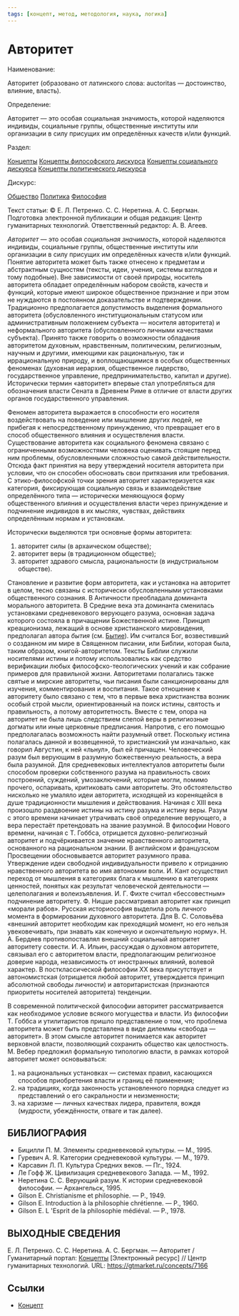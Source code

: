 ```yaml
---
tags: [концепт, метод, методология, наука, логика]
---
```

# Авторитет

Наименование:

Авторитет (образовано от латинского слова: auctoritas — достоинство, влияние, власть).

Определение:

Авторитет — это особая социальная значимость, которой наделяются индивиды, социальные группы, общественные институты или организации в силу присущих им определённых качеств и/или функций.

Раздел:

[Концепты](https://gtmarket.ru/concepts/)  [Концепты философского дискурса](https://gtmarket.ru/concepts/philosophical-concepts) [Концепты социального дискурса](https://gtmarket.ru/concepts/social-concepts) [Концепты политического дискурса](https://gtmarket.ru/concepts/political-concepts)

Дискурс:

[Общество](https://gtmarket.ru/concepts/6866) [Политика](https://gtmarket.ru/concepts/6865) [Философия](https://gtmarket.ru/concepts/6862)

Текст статьи: © Е. Л. Петренко. С. С. Неретина. А. С. Бергман. Подготовка электронной публикации и общая редакция: Центр гуманитарных технологий. Ответственный редактор: А. В. Агеев.

_Авторитет_ — это особая _социальная значимость_, которой наделяются индивиды, социальные группы, общественные институты или организации в силу присущих им определённых качеств и/или функций. Понятие авторитета может быть также отнесено к предметам и абстрактным сущностям (тексты, идеи, учения, системы взглядов и тому подобные). Вне зависимости от своей природы, носитель авторитета обладает определённым набором свойств, качеств и функций, которые имеют широкое общественное признание и при этом не нуждаются в постоянном доказательстве и подтверждении. Традиционно предполагается допустимость выделения формального авторитета (обусловленного институциональным статусом или административным положением субъекта — носителя авторитета) и неформального авторитета (обусловленного личными качествами субъекта). Принято также говорить о возможности обладания авторитетом духовным, нравственным, политическим, религиозным, научным и другими, имеющими как рациональную, так и иррациональную природу, и воплощающимися в особых общественных феноменах (духовная иерархия, общественное лидерство, государственное управление, предпринимательство, капитал и другие). Исторически термин «авторитет» впервые стал употребляться для обозначения власти Сената в Древнем Риме в отличие от власти других органов государственного управления.

Феномен авторитета выражается в способности его носителя воздействовать на поведение или мышление других людей, не прибегая к непосредственному принуждению, что превращает его в способ общественного влияния и осуществления власти. Существование авторитета как социального феномена связано с ограниченными возможностями человека оценивать стоящие перед ним проблемы, обусловленными сложностью самой действительности. Отсюда факт принятия на веру утверждений носителя авторитета при условии, что он способен обосновать свои притязания или требования. С этико-философской точки зрения авторитет характеризуется как категория, фиксирующая социальную связь и взаимодействие определённого типа — исторически меняющуюся форму общественного влияния и осуществления власти через принуждение и подчинение индивидов в их мыслях, чувствах, действиях определённым нормам и установкам.

Исторически выделяются три основные формы авторитета:

1. авторитет силы (в архаическом обществе);
2. авторитет веры (в традиционном обществе);
3. авторитет здравого смысла, рациональности (в индустриальном обществе).

Становление и развитие форм авторитета, как и установка на авторитет в целом, тесно связаны с исторически обусловленными установками общественного сознания. В Античности преобладала доминанта морального авторитета. В Средние века эта доминанта сменилась установками средневекового верующего разума, основная задача которого состояла в причащении Божественной истине. Принцип креационизма, лежащий в основе христианского мировидения, предполагал автора _бытия_ (см. [Бытие](https://gtmarket.ru/concepts/6912)). Им считался Бог, возвестивший о созданном им мире в Священном писании, или Библии, которая была, таким образом, книгой-авторитетом. Тексты Библии служили носителями истины и потому использовались как средство верификации любых философско-теологических учений и как собрание примеров для правильной жизни. Авторитетами полагались также святые и мирские авторитеты, чьи писания были санкционированы для изучения, комментирования и воспитания. Такое отношение к авторитету было связано с тем, что в первые века христианства возник особый строй мысли, ориентированный на поиск истины, святость и правильность, а потому авторитетность. Вместе с тем, опора на авторитет не была лишь следствием слепой веры в религиозные догматы или иные церковные предписания. Напротив, с его помощью предполагалась возможность найти разумный ответ. Поскольку истина полагалась данной и возвещенной, то христианский ум изначально, как говорил Августин, к ней «льнул», был ей причащен. Человеческий разум был верующим в разумную божественную реальность, а вера была разумной. Для средневековых интеллектуалов авторитеты были способом проверки собственного разума на правильность своих построений, суждений, умозаключений, которые могли, помимо прочего, оспаривать, критиковать сами авторитеты. Это обстоятельство нисколько не умаляло идеи авторитета, исходящей из коренящейся в душе традиционности мышления и действования. Начиная с XIII века произошло раздвоение истины на истину разума и истину веры. Разум с этого времени начинает утрачивать своё определение верующего, а вера перестаёт претендовать на звание разумной. В философии Нового времени, начиная с Т. Гоббса, отрицается духовно-религиозный авторитет и подчёркивается значение нравственного авторитета, основанного на рациональном знании. В английском и французском Просвещении обосновывается авторитет разумного права. Утверждение идеи свободной индивидуальности привело к отрицанию нравственного авторитета во имя автономии воли. И. Кант осуществил переход от мышления в категориях блага к мышлению в категориях ценностей, понятых как результат человеческой деятельности — целеполагания и волеизъявления. И. Г. Фихте считал «бессовестным» подчинение авторитету. Ф. Ницше рассматривал авторитет как принцип «морали рабов». Русская историософия выделила роль личного момента в формировании духовного авторитета. Для В. С. Соловьёва «внешний авторитет необходим как преходящий момент, но его нельзя увековечивать, при знавать как конечную и окончательную норму». Н. А. Бердяев противопоставлял внешний социальный авторитет авторитету совести. И. А. Ильин, рассуждая о духовном авторитете, связывал его с авторитетом власти, предполагающим религиозное доверие народа, независимость от иностранных влияний, волевой характер. В постклассической философии XX века присутствует и автономистская (отрицается любой авторитет, утверждается принцип абсолютной свободы личности) и авторитаристская (признаются приоритеты носителей авторитета) тенденции.

В современной политической философии авторитет рассматривается как необходимое условие всякого могущества и власти. Из философии Т. Гоббса и утилитаристов пришло представление о том, что проблема авторитета может быть представлена в виде дилеммы «свобода — авторитет». В этом смысле авторитет понимается как авторитет верховной власти, позволяющий сохранить общество как целостность. М. Вебер предложил формальную типологию власти, в рамках которой авторитет может основываться:

1. на рациональных установках — системах правил, касающихся способов приобретения власти и границ её применения;
2. на традициях, когда законность установленного порядка следует из представлений о его сакральности и неизменности;
3. на харизме — личных качествах лидера, правителя, вождя (мудрости, убеждённости, отваге и так далее).

## БИБЛИОГРАФИЯ

- Бицилли П. М. Элементы средневековой культуры. — М., 1995.
- Гуревич А. Я. Категории средневековой культуры. — М., 1979.
- Карсавин Л. П. Культура Средних веков. — Пг., 1924.
- Ле Гофф Ж. Цивилизация средневекового Запада. — М., 1992.
- Неретина С. С. Верующий разум. К истории средневековой философии. — Архангельск, 1995.
- Gilson Ε. Christianisme et philosophie. — P., 1949.
- Gilson Ε. Introduction à la philosophie chrétienne. — P., 1960.
- Gilson Ε. L 'Esprit de la philosophie médiéval. — P., 1978.

## ВЫХОДНЫЕ СВЕДЕНИЯ

Е. Л. Петренко. С. С. Неретина. А. С. Бергман. — Авторитет / Гуманитарный портал: [Концепты](https://gtmarket.ru/concepts/) [Электронный ресурс] // Центр гуманитарных технологий. URL: <https://gtmarket.ru/concepts/7166>

## Ссылки

- [Концепт](Концепт.md)
